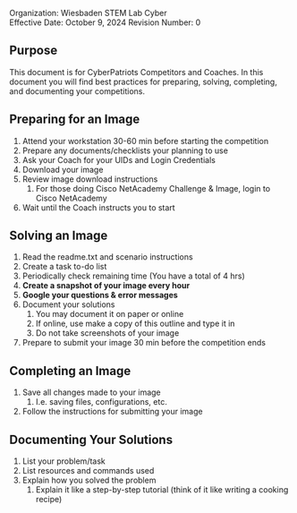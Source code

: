Organization: Wiesbaden STEM Lab Cyber  
Effective Date: October 9, 2024						Revision Number: 0

Purpose  
---

This document is for CyberPatriots Competitors and Coaches. In this document you will find best practices for preparing, solving, completing, and documenting your competitions.

Preparing for an Image  
---

1. Attend your workstation 30-60 min before starting the competition  
2. Prepare any documents/checklists your planning to use  
3. Ask your Coach for your UIDs and Login Credentials  
4. Download your image  
5. Review image download instructions  
   1. For those doing Cisco NetAcademy Challenge & Image, login to Cisco NetAcademy   
6. Wait until the Coach instructs you to start

Solving an Image  
---

1. Read the readme.txt and scenario instructions  
2. Create a task to-do list  
3. Periodically check remaining time (You have a total of 4 hrs)  
4. **Create a snapshot of your image every hour**  
5. **Google your questions & error messages**  
6. Document your solutions  
   1. You may document it on paper or online  
   2. If online, use make a copy of this outline and type it in  
   3. Do not take screenshots of your image  
7. Prepare to submit your image 30 min before the competition ends

Completing an Image  
---

1. Save all changes made to your image  
   1. I.e. saving files, configurations, etc.  
2. Follow the instructions for submitting your image

Documenting Your Solutions  
---

1. List your problem/task  
2. List resources and commands used  
3. Explain how you solved the problem  
   1. Explain it like a step-by-step tutorial (think of it like writing a cooking recipe)